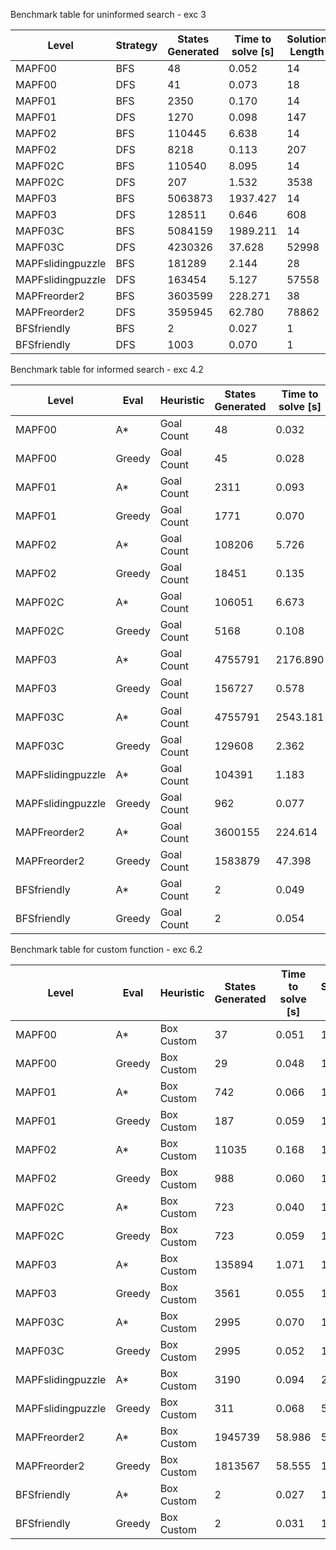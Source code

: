 Benchmark table for uninformed search - exc 3

| Level             | Strategy | States Generated | Time to solve [s] | Solution Length |
| ----------------- | -------- | ---------------- | ----------------- | --------------- |
| MAPF00            | BFS      | 48               | 0.052             | 14              |
| MAPF00            | DFS      | 41               | 0.073             | 18              |
| MAPF01            | BFS      | 2350             | 0.170             | 14              |
| MAPF01            | DFS      | 1270             | 0.098             | 147             |
| MAPF02            | BFS      | 110445           | 6.638             | 14              |
| MAPF02            | DFS      | 8218             | 0.113             | 207             |
| MAPF02C           | BFS      | 110540           | 8.095             | 14              |
| MAPF02C           | DFS      | 207              | 1.532             | 3538            |
| MAPF03            | BFS      | 5063873          | 1937.427          | 14              |
| MAPF03            | DFS      | 128511           | 0.646             | 608             |
| MAPF03C           | BFS      | 5084159          | 1989.211          | 14              |
| MAPF03C           | DFS      | 4230326          | 37.628            | 52998           |
| MAPFslidingpuzzle | BFS      | 181289           | 2.144             | 28              |
| MAPFslidingpuzzle | DFS      | 163454           | 5.127             | 57558           |
| MAPFreorder2      | BFS      | 3603599          | 228.271           | 38              |
| MAPFreorder2      | DFS      | 3595945          | 62.780            | 78862           |
| BFSfriendly       | BFS      | 2                | 0.027             | 1               |
| BFSfriendly       | DFS      | 1003             | 0.070             | 1               |


Benchmark table for informed search - exc 4.2

| Level             | Eval   | Heuristic  | States Generated | Time to solve [s] | Solution length |
| ----------------- | ------ | ---------- | ---------------- | ----------------- | --------------- |
| MAPF00            | A*     | Goal Count | 48               | 0.032             | 14              |
| MAPF00            | Greedy | Goal Count | 45               | 0.028             | 16              |
| MAPF01            | A*     | Goal Count | 2311             | 0.093             | 14              |
| MAPF01            | Greedy | Goal Count | 1771             | 0.070             | 137             |
| MAPF02            | A*     | Goal Count | 108206           | 5.726             | 14              |
| MAPF02            | Greedy | Goal Count | 18451            | 0.135             | 206             |
| MAPF02C           | A*     | Goal Count | 106051           | 6.673             | 14              |
| MAPF02C           | Greedy | Goal Count | 5168             | 0.108             | 44              |
| MAPF03            | A*     | Goal Count | 4755791          | 2176.890          | 14              |
| MAPF03            | Greedy | Goal Count | 156727           | 0.578             | 364             |
| MAPF03C           | A*     | Goal Count | 4755791          | 2543.181          | 14              |
| MAPF03C           | Greedy | Goal Count | 129608           | 2.362             | 55              |
| MAPFslidingpuzzle | A*     | Goal Count | 104391           | 1.183             | 28              |
| MAPFslidingpuzzle | Greedy | Goal Count | 962              | 0.077             | 46              |
| MAPFreorder2      | A*     | Goal Count | 3600155          | 224.614           | 40              |
| MAPFreorder2      | Greedy | Goal Count | 1583879          | 47.398            | 389             |
| BFSfriendly       | A*     | Goal Count | 2                | 0.049             | 1               |
| BFSfriendly       | Greedy | Goal Count | 2                | 0.054             | 1               |

Benchmark table for custom function - exc 6.2

| Level             | Eval   | Heuristic   | States Generated | Time to solve [s] | Solution length |
| ----------------- | ------ | ----------- | ---------------- | ----------------- | --------------- |
| MAPF00            | A*     | Box Custom  | 37               | 0.051             | 14              |
| MAPF00            | Greedy | Box Custom  | 29               | 0.048             | 14              |
| MAPF01            | A*     | Box Custom  | 742              | 0.066             | 14              |
| MAPF01            | Greedy | Box Custom  | 187              | 0.059             | 14              |
| MAPF02            | A*     | Box Custom  | 11035            | 0.168             | 14              |
| MAPF02            | Greedy | Box Custom  | 988              | 0.060             | 14              |
| MAPF02C           | A*     | Box Custom  | 723              | 0.040             | 15              |
| MAPF02C           | Greedy | Box Custom  | 723              | 0.059             | 15              |
| MAPF03            | A*     | Box Custom  | 135894           | 1.071             | 14              |
| MAPF03            | Greedy | Box Custom  | 3561             | 0.055             | 14              |
| MAPF03C           | A*     | Box Custom  | 2995             | 0.070             | 16              |
| MAPF03C           | Greedy | Box Custom  | 2995             | 0.052             | 16              |
| MAPFslidingpuzzle | A*     | Box Custom  | 3190             | 0.094             | 28              |
| MAPFslidingpuzzle | Greedy | Box Custom  | 311              | 0.068             | 58              |
| MAPFreorder2      | A*     | Box Custom  | 1945739          | 58.986            | 51              |
| MAPFreorder2      | Greedy | Box Custom  | 1813567          | 58.555            | 175             |
| BFSfriendly       | A*     | Box Custom  | 2                | 0.027             | 1               |
| BFSfriendly       | Greedy | Box Custom  | 2                | 0.031             | 1               |

